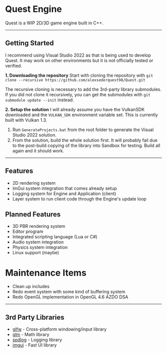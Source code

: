 # Quest Engine
Quest is a WIP 2D/3D game engine built in C++.

***
## Getting Started
I recommend using Visual Studio 2022 as that is being used to develop Quest. It may work on other environments but it is not officially tested or verified.

**1. Downloading the repository**
Start with cloning the repository with `git clone --recursive https://github.com/alexsederquest98/Quest.git`

The recursive cloning is necessary to add the 3rd-party library submodules. If you did not clone it recursively, you can get the submodules with `git submodule update --init` instead.

**2. Setup the solution**
I will already assume you have the VulkanSDK downloaded and the `VULKAN_SDK` environment variable set. This is currently built with Vulkan 1.3.

1. Run `GenerateProjects.bat` from the root folder to generate the Visual Studio 2022 solution.
2. From the solution, build the whole solution first. It will probably fail due to the post-build copying of the library into Sandbox for testing. Build all again and it should work.

***
## Features
- 2D rendering system
- ImGui system integration that comes already setup
- Logging system for Engine and Application (client)
- Layer system to run client code through the Engine's update loop

## Planned Features
- 3D PBR rendering system
- Editor program
- Integrated scripting language (Lua or C#)
- Audio system integration
- Physics system integration
- Linux support (maybe)

# Maintenance Items
- Clean up includes
- Redo event system with some kind of buffering system
- Redo OpenGL implementation in OpenGL 4.6 AZDO DSA 

***
## 3rd Party Libraries
- [glfw](https://github.com/glfw/glfw) - Cross-platform windowing/input library
- [glm](https://github.com/g-truc/glm) - Math library
- [spdlog](https://github.com/gabime/spdlog) - Logging library
- [imgui](https://github.com/ocornut/imgui) - Fast UI library